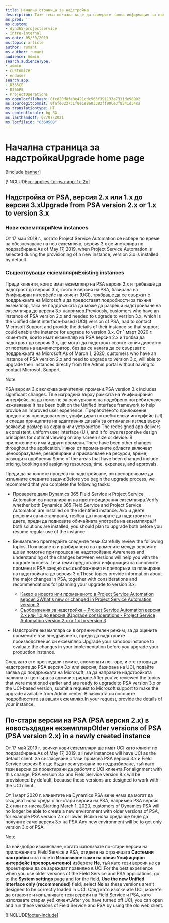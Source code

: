 ```yaml
---
title: Начална страница за надстройка
description: Тази тема показва къде да намерите важна информация за новите и променените функции в Dynamics 365 Project Service Automation и процеса за надстройване до най-новата версия.
ms.prod: ''
ms.custom:
- dyn365-projectservice
- intro-internal
ms.date: 05/30/2019
ms.topic: article
author: rumant
ms.author: rumant
audience: Admin
search.audienceType:
- admin
- customizer
- enduser
search.app:
- D365CE
- D365PS
- ProjectOperations
ms.openlocfilehash: 8fc820d8fa0e421cdc963f391133e7311de96982
ms.sourcegitcommit: 0fafe022731f0e1e8693382ff906e3f8541d34ca
ms.translationtype: HT
ms.contentlocale: bg-BG
ms.lasthandoff: 07/07/2021
ms.locfileid: "6368508"
---
```

# <a name="upgrade-home-page"></a><span data-ttu-id="0f02b-103">Начална страница за надстройка</span><span class="sxs-lookup"><span data-stu-id="0f02b-103">Upgrade home page</span></span>

[!include [banner](../includes/psa-now-project-operations.md)]

[!INCLUDE[cc-applies-to-psa-app-1x-2x](../includes/cc-applies-to-psa-app-1x-2x.md)]

## <a name="upgrade-from-psa-version-2x-or-1x-to-version-3x"></a><span data-ttu-id="0f02b-104">Надстройка от PSA, версия 2.x или 1.x до версия 3.x</span><span class="sxs-lookup"><span data-stu-id="0f02b-104">Upgrade from PSA version 2.x or 1.x to version 3.x</span></span>

### <a name="new-instances"></a><span data-ttu-id="0f02b-105">Нови екземпляри</span><span class="sxs-lookup"><span data-stu-id="0f02b-105">New instances</span></span>

<span data-ttu-id="0f02b-106">От 17 май 2019 г., когато Project Service Automation се избере по време на обезпечаване на нов екземпляр, версия 3.x се инсталира по подразбиране.</span><span class="sxs-lookup"><span data-stu-id="0f02b-106">As of May 17, 2019, when Project Service Automation is selected during the provisioning of a new instance, version 3.x is installed by default.</span></span>

### <a name="existing-instances"></a><span data-ttu-id="0f02b-107">Съществуващи екземпляри</span><span class="sxs-lookup"><span data-stu-id="0f02b-107">Existing instances</span></span>

<span data-ttu-id="0f02b-108">Преди клиенти, които имат екземпляр на PSA версия 2.x и трябваше да надстроят до версия 3.x, която е версия на PSA, базирана на Унифициран интерфейс на клиент (UCI), трябваше да се свържат с поддръжката на Microsoft и да предоставят подробности за техния екземпляр, така че поддръжката да може да разреши надстройване на екземпляра до версия 3.x например.</span><span class="sxs-lookup"><span data-stu-id="0f02b-108">Previously, customers who have an instance of PSA version 2.x and needed to upgrade to version 3.x, which is the Unified client interface-based (UCI) version of PSA, had to contact Microsoft Support and provide the details of their instance so that support could enable the instance for upgrade to version 3.x.</span></span> <span data-ttu-id="0f02b-109">От 1 март 2020 г. клиентите, които имат екземпляр на PSA версия 2.x и трябва да надстроят до версия 3.x, ще могат да надстроят своите копия директно от портала на администратор, без да се налага да се свързват с поддръжката на Microsoft.</span><span class="sxs-lookup"><span data-stu-id="0f02b-109">As of March 1, 2020, customers who have an instance of PSA version 2.x and need to upgrade to version 3.x, will able to upgrade their instances directly from the Admin portal without having to contact Microsoft Support.</span></span>  

> [!NOTE]
> <span data-ttu-id="0f02b-110">PSA версия 3.x включва значителни промени.</span><span class="sxs-lookup"><span data-stu-id="0f02b-110">PSA version 3.x includes significant changes.</span></span> <span data-ttu-id="0f02b-111">Тя е изградена върху рамката на Унифицирания интерфейс, за да помогне за осигуряване на подобрено потребителско изживяване.</span><span class="sxs-lookup"><span data-stu-id="0f02b-111">It has been built on the Unified Interface framework to help provide an improved user experience.</span></span> <span data-ttu-id="0f02b-112">Преработеното приложение предоставя последователен, унифициран потребителски интерфейс (UI) и следва принципите на адаптивния дизайн за оптимален изглед върху всякакъв размер на екрана или устройство.</span><span class="sxs-lookup"><span data-stu-id="0f02b-112">The redesigned app delivers a consistent, uniform user interface (UI), and it follows responsive design principles for optimal viewing on any screen size or device.</span></span> <span data-ttu-id="0f02b-113">В приложението има и други промени.</span><span class="sxs-lookup"><span data-stu-id="0f02b-113">There have been other changes throughout the application.</span></span> <span data-ttu-id="0f02b-114">Някои от променените области включват ценообразуване, резервиране и присвояване на ресурси, време, разходи и одобрения.</span><span class="sxs-lookup"><span data-stu-id="0f02b-114">Some of the areas that have been changed include pricing, booking and assigning resources, time, expenses, and approvals.</span></span>

<span data-ttu-id="0f02b-115">Преди да започнете процеса на надстройване, ви препоръчваме да изпълните следните задачи:</span><span class="sxs-lookup"><span data-stu-id="0f02b-115">Before you begin the upgrade process, we recommend that you complete the following tasks:</span></span>

- <span data-ttu-id="0f02b-116">Проверете дали Dynamics 365 Field Service и Project Service Automation са инсталирани на идентифицирания екземпляра.</span><span class="sxs-lookup"><span data-stu-id="0f02b-116">Verify whether both Dynamics 365 Field Service and Project Service Automation are installed on the identified instance.</span></span> <span data-ttu-id="0f02b-117">Ако и двете решения са инсталирани, трябва да планирате да надстроите и двете, преди да подновите обичайната употреба на екземпляра.</span><span class="sxs-lookup"><span data-stu-id="0f02b-117">If both solutions are installed, you should plan to upgrade both before you resume regular use of the instance.</span></span>
- <span data-ttu-id="0f02b-118">Внимателно прегледайте следните теми.</span><span class="sxs-lookup"><span data-stu-id="0f02b-118">Carefully review the following topics.</span></span> <span data-ttu-id="0f02b-119">Познаването и разбирането на промените между версиите ще ви помогне при процеса на надстройване.</span><span class="sxs-lookup"><span data-stu-id="0f02b-119">Awareness and understanding of the changes between versions will help you with the upgrade process.</span></span> <span data-ttu-id="0f02b-120">Тези теми предоставят информация за основните промени в PSA заедно със съображения и препоръки за планиране на надстройката до версия 3.x.</span><span class="sxs-lookup"><span data-stu-id="0f02b-120">These topics provide information about the major changes in PSA, together with considerations and recommendations for planning your upgrade to version 3.x.</span></span>

    - [<span data-ttu-id="0f02b-121">Какво е новото или промененото в Project Service Automation версия 3</span><span class="sxs-lookup"><span data-stu-id="0f02b-121">What's new or changed in Project Service Automation version 3</span></span>](whats-new-changed-v3.md)
    - [<span data-ttu-id="0f02b-122">Съображения за надстройка – Project Service Automation версия 2.x или 1.x до версия 3</span><span class="sxs-lookup"><span data-stu-id="0f02b-122">Upgrade considerations - Project Service Automation version 2.x or 1.x to version 3</span></span>](upgrade-v3.md)

- <span data-ttu-id="0f02b-123">Надстройте екземпляра си в ограничителен режим, за да оцените промените във внедряването, преди да надстроите производствения си екземпляр.</span><span class="sxs-lookup"><span data-stu-id="0f02b-123">Upgrade your sandbox instance to evaluate the changes in your implementation before you upgrade your production instance.</span></span>

<span data-ttu-id="0f02b-124">След като сте прегледали темите, споменати по-горе, и сте готови да надстроите до PSA версия 3.x или версия, базирана на UCI, подайте заявка до поддръжката на Microsoft, за да направите надстройката налична от центъра за администриране.</span><span class="sxs-lookup"><span data-stu-id="0f02b-124">After you've reviewed the topics that were mentioned earlier and are ready to upgrade to PSA version 3.x or the UCI-based version, submit a request to Microsoft support to make the upgrade available from Admin center.</span></span> <span data-ttu-id="0f02b-125">В заявката си посочете подробностите за вашия екземпляр.</span><span class="sxs-lookup"><span data-stu-id="0f02b-125">In your request, provide the details of your instance.</span></span>

## <a name="older-versions-of-psa-psa-version-2x-in-a-newly-created-instance"></a><span data-ttu-id="0f02b-126">По-стари версии на PSA (PSA версия 2.x) в новосъздаден екземпляр</span><span class="sxs-lookup"><span data-stu-id="0f02b-126">Older versions of PSA (PSA version 2.x) in a newly created instance</span></span>

<span data-ttu-id="0f02b-127">От 17 май 2019 г. всички нови екземпляри ще имат UCI като клиент по подразбиране.</span><span class="sxs-lookup"><span data-stu-id="0f02b-127">As of May 17, 2019, all new instances will have UCI as the default client.</span></span> <span data-ttu-id="0f02b-128">За съгласуване с тази промяна PSA версия 3.x и Field Service версия 8.x ще бъдат осигурявани по подразбиране, тъй като тези версии са проектирани да работят с UCI клиента.</span><span class="sxs-lookup"><span data-stu-id="0f02b-128">For alignment with this change, PSA version 3.x and Field Service version 8.x will be provisioned by default, because these versions are designed to work with the UCI client.</span></span>

<span data-ttu-id="0f02b-129">От 1 март 2020 г. клиентите на Dynamics PSA вече няма да могат да създават нова среда с по-стари версии на PSA, например PSA версия 2.x или по-ниска.</span><span class="sxs-lookup"><span data-stu-id="0f02b-129">Starting March 1, 2020, customers of Dynamics PSA will no longer be able to create a new environment with older versions of PSA, for example PSA version 2.x or lower.</span></span> <span data-ttu-id="0f02b-130">Всяка нова среда ще бъде да получите само версия 3.x на PSA.</span><span class="sxs-lookup"><span data-stu-id="0f02b-130">Any new environment will be to get only version 3.x of PSA.</span></span>

> [!NOTE]
> <span data-ttu-id="0f02b-131">За най-добро изживяване, когато използвате по-стари версии на приложенията Field Service и PSA, отидете на страницата **Системни настройки** и за полето **Използване само на новия Унифициран интерфейс (препоръчително)** изберете **Не**, тъй като тези версии не са проектирани да се зареждат правилно в UCI.</span><span class="sxs-lookup"><span data-stu-id="0f02b-131">For the best experience when you use older versions of the Field Service and PSA applications, go to the **System settings** page and for the field, **Use the new Unified Interface only (recommended)** field, select **No** as these versions aren't designed to be correctly loaded in UCI.</span></span> <span data-ttu-id="0f02b-132">След като изключите UCI, можете да отваряте и изпълнявате тези версии на Field Service и PSA, като използвате стария уеб клиент.</span><span class="sxs-lookup"><span data-stu-id="0f02b-132">After you have turned off UCI, you can open and run these versions of Field Service and PSA by using the old web client.</span></span> 


[!INCLUDE[footer-include](../includes/footer-banner.md)]